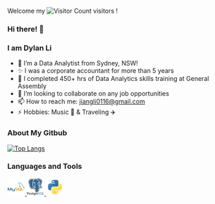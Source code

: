 Welcome my ![Visitor Count](https://profile-counter.glitch.me/DylanJLi/count.svg) visitors !


### Hi there!  👋
### I am Dylan Li

- 🔭 I’m a Data Analytist from Sydney, NSW!
- ✨ I was a corporate accountant for more than 5 years
- 🌱 I completed 450+ hrs of Data Analytics skills training at General Assembly
- 👯 I’m looking to collaborate on any job opportunities
- 📫 How to reach me: jiangli0116@gmail.com
- ⚡ Hobbies: Music :musical_note: & Traveling :airplane:


### About My Gitbub

[![Top Langs](https://github-readme-stats.vercel.app/api/top-langs/?username=DylanJLi)](https://github.com/DylanJLi/github-readme-stats)


### Languages and Tools
<p align="left"> <a href="https://www.mysql.com/" target="_blank" rel="noreferrer"> <img src="https://raw.githubusercontent.com/devicons/devicon/master/icons/mysql/mysql-original-wordmark.svg" alt="mysql" width="40" height="40"/> </a> <a href="https://www.postgresql.org" target="_blank" rel="noreferrer"> <img src="https://raw.githubusercontent.com/devicons/devicon/master/icons/postgresql/postgresql-original-wordmark.svg" alt="postgresql" width="40" height="40"/> </a> <a href="https://www.python.org" target="_blank" rel="noreferrer"> <img src="https://raw.githubusercontent.com/devicons/devicon/master/icons/python/python-original.svg" alt="python" width="40" height="40"/> </a> </p>


<!--
**DylanJLi/DylanJLi** is a ✨ _special_ ✨ repository because its `README.md` (this file) appears on your GitHub profile.

Here are some ideas to get you started:

- 🔭 I’m currently working on ...
- 🌱 I’m currently learning ...
- 👯 I’m looking to collaborate on ...
- 🤔 I’m looking for help with ...
- 💬 Ask me about ...
- 📫 How to reach me: ...
- 😄 Pronouns: ...
- ⚡ Fun fact: ...
-->
